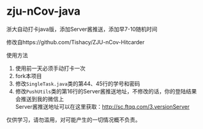# zju-nCov-java
浙大自动打卡java版，添加Server酱推送，添加早7-10随机时间

修改自https://github.com/Tishacy/ZJU-nCov-Hitcarder


使用方法

1. 使用前一天必须手动打卡一次
2. fork本项目
3. 修改`SingleTask.java`类的第44、45行的学号和密码
4. 修改`PushUtils`类的第16行的Server酱推送地址，不修改的话，你的登陆结果会推送到我的微信上
   <br />
   Server酱推送地址可以在这里获取：http://sc.ftqq.com/3.versionServer
   
   
仅供学习，请勿滥用，对可能产生的一切情况概不负责。
